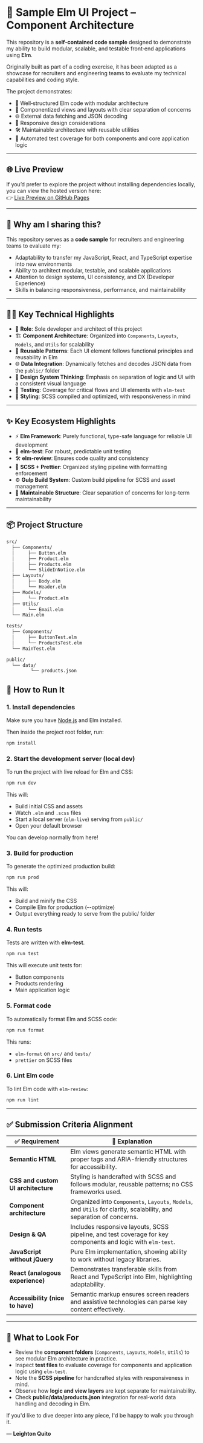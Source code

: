 # 🧩 Sample Elm UI Project – Component Architecture

This repository is a **self‑contained code sample** designed to demonstrate my ability
to build modular, scalable, and testable front‑end applications using **Elm**.

Originally built as part of a coding exercise, it has been adapted as a showcase
for recruiters and engineering teams to evaluate my technical capabilities and coding style.

The project demonstrates:

- 📐 Well‑structured Elm code with modular architecture
- 🧱 Componentized views and layouts with clear separation of concerns
- 🌐 External data fetching and JSON decoding
- 📱 Responsive design considerations
- 🛠️ Maintainable architecture with reusable utilities
- 🧪 Automated test coverage for both components and core application logic

---

## 🌐 Live Preview

If you’d prefer to explore the project without installing dependencies locally,  
you can view the hosted version here:<br/>
👉 [Live Preview on GitHub Pages](https://iamleigh.github.io/bellroy-slidein-notice/)

---

## 🧠 Why am I sharing this?

This repository serves as a **code sample** for recruiters and engineering teams to evaluate my:

- Adaptability to transfer my JavaScript, React, and TypeScript expertise into new environments
- Ability to architect modular, testable, and scalable applications
- Attention to design systems, UI consistency, and DX (Developer Experience)
- Skills in balancing responsiveness, performance, and maintainability

---

## 🧑‍💻 Key Technical Highlights

- 💼 **Role**: Sole developer and architect of this project
- 🏗️ **Component Architecture**: Organized into `Components`, `Layouts`, `Models`, and `Utils` for scalability
- 🔄 **Reusable Patterns**: Each UI element follows functional principles and reusability in Elm
- 🌐 **Data Integration**: Dynamically fetches and decodes JSON data from the `public/` folder
- 📐 **Design System Thinking**: Emphasis on separation of logic and UI with a consistent visual language
- 🧪 **Testing**: Coverage for critical flows and UI elements with `elm-test`
- 🎨 **Styling**: SCSS compiled and optimized, with responsiveness in mind

---

## ✨ Key Ecosystem Highlights

- ⚡ **Elm Framework**: Purely functional, type-safe language for reliable UI development
- 🧪 **elm-test**: For robust, predictable unit testing
- 🛠️ **elm-review**: Ensures code quality and consistency
- 🎨 **SCSS + Prettier**: Organized styling pipeline with formatting enforcement
- ⚙️ **Gulp Build System**: Custom build pipeline for SCSS and asset management
- 📂 **Maintainable Structure**: Clear separation of concerns for long-term maintainability

---

## 📦 Project Structure

```bash
src/
  ├── Components/
  │     ├── Button.elm
  │     ├── Product.elm
  │     ├── Products.elm
  │     └── SlideInNotice.elm
  ├── Layouts/
  │     ├── Body.elm
  │     └── Header.elm
  ├── Models/
  │     └── Product.elm
  ├── Utils/
  │     └── Email.elm
  └── Main.elm

tests/
  ├── Components/
  │     ├── ButtonTest.elm
  │     └── ProductsTest.elm
  └── MainTest.elm

public/
  └── data/
         └── products.json
```

## 🚀 How to Run It

### 1. Install dependencies

Make sure you have [Node.js](https://nodejs.org/) and Elm installed.

Then inside the project root folder, run:

```bash
npm install
```

### 2. Start the development server (local dev)

To run the project with live reload for Elm and CSS:

```bash
npm run dev
```

This will:

- Build initial CSS and assets
- Watch `.elm` and `.scss` files
- Start a local server (`elm-live`) serving from `public/`
- Open your default browser

You can develop normally from here!

### 3. Build for production

To generate the optimized production build:

```bash
npm run prod
```

This will:

- Build and minify the CSS
- Compile Elm for production (--optimize)
- Output everything ready to serve from the public/ folder

### 4. Run tests

Tests are written with **elm-test**.

```bash
npm run test
```

This will execute unit tests for:
- Button components
- Products rendering
- Main application logic

### 5. Format code

To automatically format Elm and SCSS code:

```bash
npm run format
```

This runs:
- `elm-format` on `src/` and `tests/`
- `prettier` on SCSS files

### 6. Lint Elm code

To lint Elm code with `elm-review`:

```bash
npm run lint
```

---

## ✅ Submission Criteria Alignment

| ✅ Requirement                               | 💬 Explanation                                                                                          |
|---------------------------------------------|------------------------------------------------------------------------------------------------------|
| **Semantic HTML**                           | Elm views generate semantic HTML with proper tags and ARIA-friendly structures for accessibility. |
| **CSS and custom UI architecture**          | Styling is handcrafted with SCSS and follows modular, reusable patterns; no CSS frameworks used. |
| **Component architecture**                  | Organized into `Components`, `Layouts`, `Models`, and `Utils` for clarity, scalability, and separation of concerns. |
| **Design & QA**                             | Includes responsive layouts, SCSS pipeline, and test coverage for key components and logic with `elm-test`. |
| **JavaScript without jQuery**               | Pure Elm implementation, showing ability to work without legacy libraries. |
| **React (analogous experience)**            | Demonstrates transferable skills from React and TypeScript into Elm, highlighting adaptability. |
| **Accessibility (nice to have)**            | Semantic markup ensures screen readers and assistive technologies can parse key content effectively. |

---

## 📂 What to Look For

- Review the **component folders** (`Components`, `Layouts`, `Models`, `Utils`) to see modular Elm architecture in practice.
- Inspect **test files** to evaluate coverage for components and application logic using `elm-test`.
- Note the **SCSS pipeline** for handcrafted styles with responsiveness in mind.
- Observe how **logic and view layers** are kept separate for maintainability.
- Check **public/data/products.json** integration for real‑world data handling and decoding in Elm.

If you'd like to dive deeper into any piece, I'd be happy to walk you through it.

— **Leighton Quito**